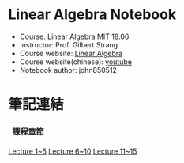 # Linear Algebra Notebook
- Course: Linear Algebra  MIT 18.06
- Instructor: Prof. Gilbert Strang
- Course website: [Linear Algebra](https://ocw.mit.edu/courses/mathematics/18-06-linear-algebra-spring-2010/)
- Course website(chinese): [youtube](https://www.youtube.com/watch?v=bcjrTGLl87k)
- Notebook author: john850512
# 筆記連結
課程章節| 
---- |
[Lecture 1~5](https://hackmd.io/pgILk_IjRpmrjmLuXalx7w?view)
[Lecture 6~10](https://hackmd.io/DDgAD5M4SI2x6JuXBpqGDA?view)
[Lecture 11~15](https://hackmd.io/sGfpf7h5QzemvFqCGh7ZcQ)
